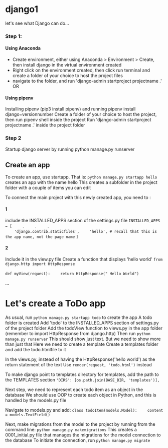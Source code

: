 # django1
let's see what Django can do...

### Step 1:
#### Using Anaconda
- Create environment, either using Anaconda > Environment > Create, then install django in the virtual environment created
- Right click on the environment created, then click run terminal and create a folder of your choice to host the project files
- navigate to the folder, and run 'django-admin startproject projectname .'
OR 
#### Using pipenv
Installing pipenv (pip3 install pipenv) and running pipenv install django=versionnumber
Create a folder of your choice to host the project, then run pipenv shell inside the project
Run 'django-admin startproject projectname .' inside the project folder

### Step 2
Startup django server by running
    python manage.py runserver

## Create an app
To create an app, use startapp. That is:
`python manage.py startapp hello`
creates an app with the name hello
This creates a subfolder in the project folder with a couple of items you can edit

To connect the main project with this newly created app, you need to :
#### 1
include the INSTALLED_APPS section of the settings.py file
`INSTALLED_APPS = [`
`    .`
`    .`
`    .`    
`    'django.contrib.staticfiles',`
`    'hello', # recall that this is the app name, not the page name`
`]`

#### 2
Include it in the view.py file
Create a function that displays 'hello world'
`from django.http import HttpResponse`

`def myView(request):`
`    return HttpResponse(" Hello World")`

...
# Let's create a ToDo app
As usual, run `python manage.py startapp todo` to create the app
A todo folder is created
Add 'todo' to the INSTALLED_APPS section of settings.py of the project folder
Add the todoView function to views.py in the app folder (remember to import HttpResponse from django.http)
Then run `python manage.py runserver`
This should show just text. But we need to show more than just that
Here we need to create a template
Create a templates folder and add the todo.htmlfile to it

In the views.py, instead of having the HttpResponse('hello world') as the return statement of the text
Use `render(request, 'todo.html')` instead

To make django point to templates directory for templates, add the path to the TEMPLATES section
`'DIRS': [os.path.join(BASE_DIR, 'templates')],`

Next step, we need to represent each todo item as an object in the database
We should use OOP to create each object in Python, and this is handled by the models.py file

Navigate to models.py and add:
`class todoItem(models.Model):`
`    content = models.TextField()`

Next, make migrations from the model to the project by running from the command line:
`python manage.py makemigrations`
This creates a 0001_initial.py file that manages the migrations for the model connection to the database
To initiate the connection, run
`python manage.py migrate`
